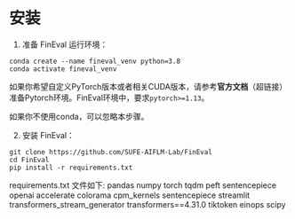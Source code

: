 # 安装

1. 准备 FinEval 运行环境：

```text
conda create --name fineval_venv python=3.8
conda activate fineval_venv
```

如果你希望自定义PyTorch版本或者相关CUDA版本，请参考**官方文档**（超链接）准备Pytorch环境。FinEval环境中，要求`pytorch>=1.13`。

如果你不使用conda，可以忽略本步骤。

2. 安装 FinEval：

```text
git clone https://github.com/SUFE-AIFLM-Lab/FinEval
cd FinEval
pip install -r requirements.txt
```

requirements.txt 文件如下:
pandas
numpy
torch
tqdm
peft 
sentencepiece
openai
accelerate
colorama
cpm_kernels
sentencepiece
streamlit
transformers_stream_generator
transformers==4.31.0
tiktoken
einops
scipy

    
